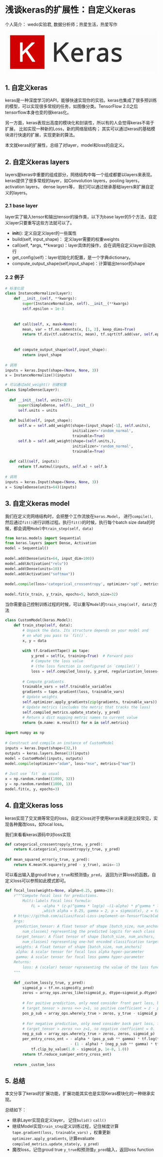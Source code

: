 # 浅谈keras的扩展性：自定义keras
个人简介：
wedo实验君, 数据分析师；热爱生活，热爱写作

![](img/md-2020-10-03-16-38-31.png)
## 1. 自定义keras
keras是一种深度学习的API，能够快速实现你的实验。keras也集成了很多预训练的模型，可以实现很多常规的任务，如图像分类。TensorFlow 2.0之后tensorflow本身也变的很keras化。

另一方面，keras表现出高度的模块化和封装性，所以有的人会觉得keras不易于扩展， 比如实现一种新的Loss，新的网络层结构； 其实可以通过keras的基础模块进行快速的扩展，实现更新的算法。

本文就keras的扩展性，总结了对layer，model和loss的自定义。

## 2. 自定义keras layers
layers是keras中重要的组成部分，网络结构中每一个组成都要以layers来表现。keras提供了很多常规的layer，如Convolution layers，pooling layers， activation layers， dense layers等， 我们可以通过继承基础layers来扩展自定义的layers。

### 2.1 base layer
layer实了输入tensor和输出tensor的操作类，以下为base layer的5个方法，自定义layer只要重写这些方法就可以了。
- __init__(): 定义自定义layer的一些属性
- build(self, input_shape)： 定义layer需要的权重weights
- call(self, *args, **kwargs)：layer具体的操作，会在调用自定义layer自动执行
- get_config(self)：layer初始化的配置，是一个字典dictionary。
- compute_output_shape(self,input_shape)：计算输出tensor的shape

### 2.2 例子

```python
# 标准化层
class InstanceNormalize(Layer):
    def __init__(self, **kwargs):
        super(InstanceNormalize, self).__init__(**kwargs)
        self.epsilon = 1e-3
            

    def call(self, x, mask=None):
        mean, var = tf.nn.moments(x, [1, 2], keep_dims=True)
        return tf.div(tf.subtract(x, mean), tf.sqrt(tf.add(var, self.epsilon)))

                                                 
    def compute_output_shape(self,input_shape):
        return input_shape

# 调用
inputs = keras.Input(shape=(None, None, 3))
x = InstanceNormalize()(inputs)
```

```python
# 可以通过add_weight() 创建权重
class SimpleDense(Layer):

  def __init__(self, units=32):
      super(SimpleDense, self).__init__()
      self.units = units

  def build(self, input_shape):
      self.w = self.add_weight(shape=(input_shape[-1], self.units),
                               initializer='random_normal',
                               trainable=True)
      self.b = self.add_weight(shape=(self.units,),
                               initializer='random_normal',
                               trainable=True)

  def call(self, inputs):
      return tf.matmul(inputs, self.w) + self.b

# 调用
inputs = keras.Input(shape=(None, None, 3))
x = SimpleDense(units=64)(inputs)
```

## 3. 自定义keras model
我们在定义完网络结构时，会把整个工作流放在`keras.Model`， 进行`compile()`, 然后通过`fit()`进行训练过程。执行`fit()`的时候，执行每个batch size data的时候，都会调用`Model`中`train_step(self, data)`
```python
from keras.models import Sequential
from keras.layers import Dense, Activation
model = Sequential()

model.add(Dense(units=64, input_dim=100))
model.add(Activation("relu"))
model.add(Dense(units=10))
model.add(Activation("softmax"))

model.compile(loss='categorical_crossentropy', optimizer='sgd', metrics=['accuracy'])

model.fit(x_train, y_train, epochs=5, batch_size=32)
```
当你需要自己控制训练过程的时候，可以重写`Model`的`train_step(self, data)`方法
```python
class CustomModel(keras.Model):
    def train_step(self, data):
        # Unpack the data. Its structure depends on your model and
        # on what you pass to `fit()`.
        x, y = data

        with tf.GradientTape() as tape:
            y_pred = self(x, training=True)  # Forward pass
            # Compute the loss value
            # (the loss function is configured in `compile()`)
            loss = self.compiled_loss(y, y_pred, regularization_losses=self.losses)

        # Compute gradients
        trainable_vars = self.trainable_variables
        gradients = tape.gradient(loss, trainable_vars)
        # Update weights
        self.optimizer.apply_gradients(zip(gradients, trainable_vars))
        # Update metrics (includes the metric that tracks the loss)
        self.compiled_metrics.update_state(y, y_pred)
        # Return a dict mapping metric names to current value
        return {m.name: m.result() for m in self.metrics}

import numpy as np

# Construct and compile an instance of CustomModel
inputs = keras.Input(shape=(32,))
outputs = keras.layers.Dense(1)(inputs)
model = CustomModel(inputs, outputs)
model.compile(optimizer="adam", loss="mse", metrics=["mae"])

# Just use `fit` as usual
x = np.random.random((1000, 32))
y = np.random.random((1000, 1))
model.fit(x, y, epochs=3)
```


## 4. 自定义keras loss
keras实现了交叉熵等常见的loss，自定义loss对于使用keras来说是比较常见，实现各种魔改loss，如focal loss。

我们来看看keras源码中对loss实现
```python
def categorical_crossentropy(y_true, y_pred):
    return K.categorical_crossentropy(y_true, y_pred)

def mean_squared_error(y_true, y_pred):
    return K.mean(K.square(y_pred - y_true), axis=-1)

```
可以看出输入是groud true `y_true`和预测值`y_pred`， 返回为计算loss的函数。自定义loss可以参照如此模式即可。

```python
def focal_loss(weights=None, alpha=0.25, gamma=2):
    r"""Compute focal loss for predictions.
        Multi-labels Focal loss formula:
            FL = -alpha * (z-p)^gamma * log(p) -(1-alpha) * p^gamma * log(1-p)
                 ,which alpha = 0.25, gamma = 2, p = sigmoid(x), z = target_tensor.
    # https://github.com/ailias/Focal-Loss-implement-on-Tensorflow/blob/master/focal_loss.py
    Args:
     prediction_tensor: A float tensor of shape [batch_size, num_anchors,
        num_classes] representing the predicted logits for each class
     target_tensor: A float tensor of shape [batch_size, num_anchors,
        num_classes] representing one-hot encoded classification targets
     weights: A float tensor of shape [batch_size, num_anchors]
     alpha: A scalar tensor for focal loss alpha hyper-parameter
     gamma: A scalar tensor for focal loss gamma hyper-parameter
    Returns:
        loss: A (scalar) tensor representing the value of the loss function
    """

    def _custom_loss(y_true, y_pred):
        sigmoid_p = tf.nn.sigmoid(y_pred)
        zeros = array_ops.zeros_like(sigmoid_p, dtype=sigmoid_p.dtype)

        # For poitive prediction, only need consider front part loss, back part is 0;
        # target_tensor > zeros <=> z=1, so poitive coefficient = z - p.
        pos_p_sub = array_ops.where(y_true > zeros, y_true - sigmoid_p, zeros)

        # For negative prediction, only need consider back part loss, front part is 0;
        # target_tensor > zeros <=> z=1, so negative coefficient = 0.
        neg_p_sub = array_ops.where(y_true > zeros, zeros, sigmoid_p)
        per_entry_cross_ent = - alpha * (pos_p_sub ** gamma) * tf.log(tf.clip_by_value(sigmoid_p, 1e-8, 1.0)) \
                              - (1 - alpha) * (neg_p_sub ** gamma) * tf.log(
            tf.clip_by_value(1.0 - sigmoid_p, 1e-8, 1.0))
        return tf.reduce_sum(per_entry_cross_ent)

    return _custom_loss
```

## 5. 总结
本文分享了keras的扩展功能，扩展功能其实也是实现Keras模块化的一种继承实现。

总结如下：
- 继承Layer实现自定义layer， 记住`bulid()` `call()`
- 继续Model实现`train_step`定义训练过程，记住梯度计算`tape.gradient(loss, trainable_vars)` ，权重更新`optimizer.apply_gradients`, 计算evaluate `compiled_metrics.update_state(y, y_pred)`
- 魔改loss，记住groud true `y_true`和预测值`y_pred`输入，返回loss function

